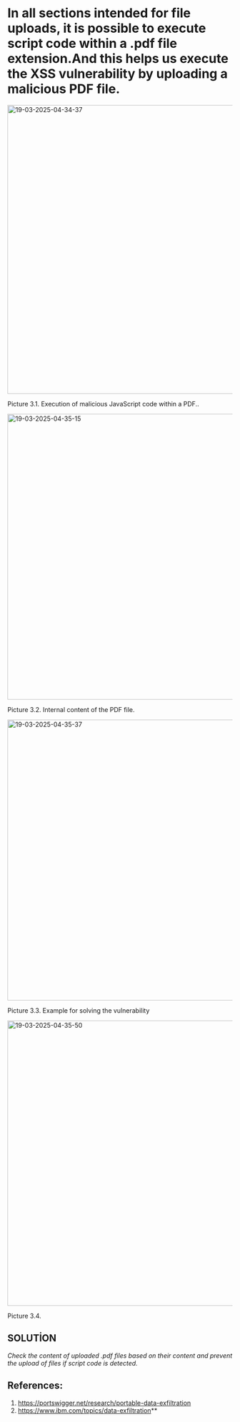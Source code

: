 # In all sections intended for file uploads, it is possible to execute script code within a .pdf file extension.And this helps us execute the XSS vulnerability by uploading a malicious PDF file.


<img width="647" alt="19-03-2025-04-34-37" src="https://github.com/user-attachments/assets/8e83e51c-e55f-4271-bb57-ac69201e1ac8" />

Picture 3.1. Execution of malicious JavaScript code within a PDF..


 <img width="640" alt="19-03-2025-04-35-15" src="https://github.com/user-attachments/assets/9e3b75e2-d47b-4d5f-a097-02b01d19b7aa" />

Picture 3.2. Internal content of the PDF file.



 <img width="629" alt="19-03-2025-04-35-37" src="https://github.com/user-attachments/assets/d6ab99a7-fa51-432d-8c50-704614c492b9" />

Picture 3.3. Example for solving the vulnerability


<img width="639" alt="19-03-2025-04-35-50" src="https://github.com/user-attachments/assets/6f214321-deae-4640-a2c3-7a7aef25dad9" />

Picture 3.4. 

## SOLUTİON
_Check the content of uploaded .pdf files based on their content and prevent the upload of files if script code is detected._
## References:
1.	https://portswigger.net/research/portable-data-exfiltration
2.	https://www.ibm.com/topics/data-exfiltration**
